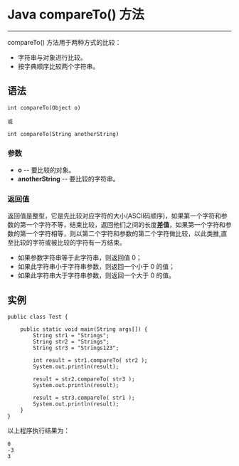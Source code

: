 # Java compareTo() 方法

------

compareTo() 方法用于两种方式的比较：

- 字符串与对象进行比较。
- 按字典顺序比较两个字符串。

## 语法

```
int compareTo(Object o)
 
或
 
int compareTo(String anotherString)

```

### 参数

- **o** -- 要比较的对象。
- **anotherString** -- 要比较的字符串。

### 返回值

返回值是整型，它是先比较对应字符的大小(ASCII码顺序)，如果第一个字符和参数的第一个字符不等，结束比较，返回他们之间的长度**差值**，如果第一个字符和参数的第一个字符相等，则以第二个字符和参数的第二个字符做比较，以此类推,直至比较的字符或被比较的字符有一方结束。

- 如果参数字符串等于此字符串，则返回值 0；
- 如果此字符串小于字符串参数，则返回一个小于 0 的值；
- 如果此字符串大于字符串参数，则返回一个大于 0 的值。

## 实例

```
public class Test {
 
    public static void main(String args[]) {
        String str1 = "Strings";
        String str2 = "Strings";
        String str3 = "Strings123";
 
        int result = str1.compareTo( str2 );
        System.out.println(result);
      
        result = str2.compareTo( str3 );
        System.out.println(result);
     
        result = str3.compareTo( str1 );
        System.out.println(result);
    }
}
```

以上程序执行结果为：

```
0
-3
3
```

